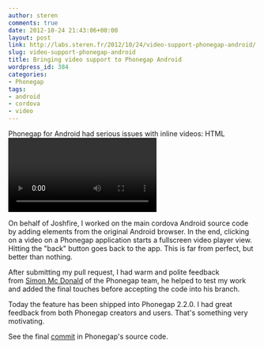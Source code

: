 ```yaml
---
author: steren
comments: true
date: 2012-10-24 21:43:06+00:00
layout: post
link: http://labs.steren.fr/2012/10/24/video-support-phonegap-android/
slug: video-support-phonegap-android
title: Bringing video support to Phonegap Android
wordpress_id: 384
categories:
- Phonegap
tags:
- android
- cordova
- video
---
```


Phonegap for Android had serious issues with inline videos: HTML <video> tag was not supported at all on Android inferior to 4. (On Android 4.X, they require the View to be hardware accelerated)

On behalf of Joshfire, I worked on the main cordova Android source code by adding elements from the original Android browser. In the end, clicking on a video on a Phonegap application starts a fullscreen video player view. Hitting the "back" button goes back to the app. This is far from perfect, but better than nothing.

After submitting my pull request, I had warm and polite feedback from [Simon Mc Donald](http://simonmacdonald.blogspot.fr/) of the Phonegap team, he helped to test my work and added the final touches before accepting the code into his branch.

Today the feature has been shipped into Phonegap 2.2.0. I had great feedback from both Phonegap creators and users. That's something very motivating.

See the final [commit](https://github.com/apache/incubator-cordova-android/commit/06aafc96c9fd55a4d98dd032710048ed211ac49e) in Phonegap's source code.
